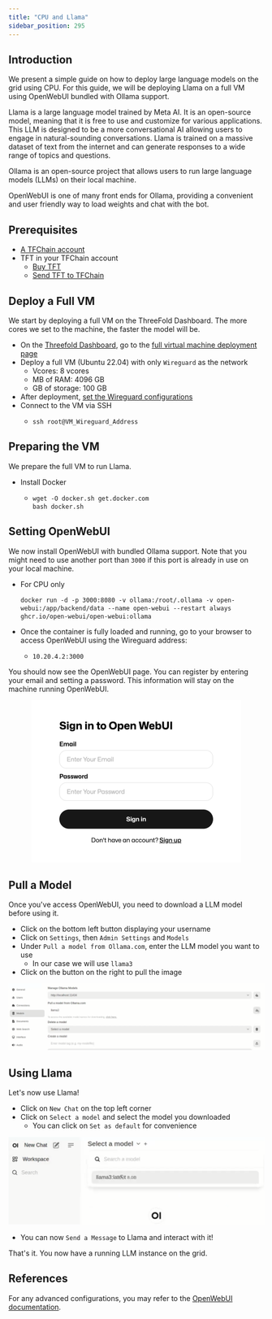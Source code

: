 ```yaml
---
title: "CPU and Llama"
sidebar_position: 295
---
```






## Introduction

We present a simple guide on how to deploy large language models on the grid using CPU. For this guide, we will be deploying Llama on a full VM using OpenWebUI bundled with Ollama support.

Llama is a large language model trained by Meta AI. It is an open-source model, meaning that it is free to use and customize for various applications. This LLM is designed to be a more conversational AI allowing users to engage in natural-sounding conversations. Llama is trained on a massive dataset of text from the internet and can generate responses to a wide range of topics and questions.

Ollama is an open-source project that allows users to run large language models (LLMs) on their local machine.

OpenWebUI is one of many front ends for Ollama, providing a convenient and user friendly way to load weights and chat with the bot.

## Prerequisites

- [A TFChain account](../../../dashboard/wallet_connector.md)
- TFT in your TFChain account
  - [Buy TFT](../../../threefold_token/buy_sell_tft/buy_sell_tft.md)
  - [Send TFT to TFChain](../../../threefold_token/tft_bridges/tfchain_stellar_bridge.md)

## Deploy a Full VM

We start by deploying a full VM on the ThreeFold Dashboard. The more cores we set to the machine, the faster the model will be.

* On the [Threefold Dashboard](https://dashboard.grid.tf/#/), go to the [full virtual machine deployment page](https://dashboard.grid.tf/#/deploy/virtual-machines/full-virtual-machine/)
* Deploy a full VM (Ubuntu 22.04) with only `Wireguard` as the network
  * Vcores: 8 vcores
  * MB of RAM: 4096 GB
  * GB of storage: 100 GB
* After deployment, [set the Wireguard configurations](../../tfgrid3_getstarted/ssh_guide/advanced_methods/ssh_wireguard.md)
* Connect to the VM via SSH
  * ``` 
    ssh root@VM_Wireguard_Address
    ```

## Preparing the VM

We prepare the full VM to run Llama.

* Install Docker
  * ```
    wget -O docker.sh get.docker.com
    bash docker.sh
    ```

## Setting OpenWebUI

We now install OpenWebUI with bundled Ollama support. Note that you might need to use another port than `3000` if this port is already in use on your local machine.

* For CPU only
   ```
   docker run -d -p 3000:8080 -v ollama:/root/.ollama -v open-webui:/app/backend/data --name open-webui --restart always ghcr.io/open-webui/open-webui:ollama
   ```
* Once the container is fully loaded and running, go to your browser to access OpenWebUI using the Wireguard address:
  * ```
    10.20.4.2:3000
    ```

You should now see the OpenWebUI page. You can register by entering your email and setting a password. This information will stay on the machine running OpenWebUI.

<p align="center">
  <img src="./img/openwebui_page.png" />
</p>

## Pull a Model

Once you've access OpenWebUI, you need to download a LLM model before using it.

- Click on the bottom left button displaying your username
- Click on `Settings`, then `Admin Settings` and `Models`
- Under `Pull a model from Ollama.com`, enter the LLM model you want to use
  - In our case we will use `llama3`
- Click on the button on the right to pull the image

![](./img/openwebui_model.png)

## Using Llama

Let's now use Llama!

- Click on `New Chat` on the top left corner
- Click on `Select a model` and select the model you downloaded
  - You can click on `Set as default` for convenience

![](./img/openwebui_set_model.png)

- You can now `Send a Message` to Llama and interact with it!

That's it. You now have a running LLM instance on the grid.

## References

For any advanced configurations, you may refer to the [OpenWebUI documentation](https://github.com/open-webui/open-webui).